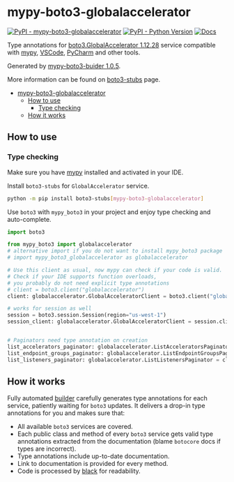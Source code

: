 # mypy-boto3-globalaccelerator

[![PyPI - mypy-boto3-globalaccelerator](https://img.shields.io/pypi/v/mypy-boto3-globalaccelerator.svg?color=blue)](https://pypi.org/project/mypy-boto3-globalaccelerator)
[![PyPI - Python Version](https://img.shields.io/pypi/pyversions/mypy-boto3-globalaccelerator.svg?color=blue)](https://pypi.org/project/mypy-boto3-globalaccelerator)
[![Docs](https://img.shields.io/readthedocs/mypy-boto3-builder.svg?color=blue)](https://mypy-boto3-builder.readthedocs.io/)

Type annotations for
[boto3.GlobalAccelerator 1.12.28](https://boto3.amazonaws.com/v1/documentation/api/1.12.28/reference/services/globalaccelerator.html#GlobalAccelerator) service
compatible with [mypy](https://github.com/python/mypy), [VSCode](https://code.visualstudio.com/),
[PyCharm](https://www.jetbrains.com/pycharm/) and other tools.

Generated by [mypy-boto3-buider 1.0.5](https://github.com/vemel/mypy_boto3_builder).

More information can be found on [boto3-stubs](https://pypi.org/project/boto3-stubs/) page.

- [mypy-boto3-globalaccelerator](#mypy-boto3-globalaccelerator)
  - [How to use](#how-to-use)
    - [Type checking](#type-checking)
  - [How it works](#how-it-works)

## How to use

### Type checking

Make sure you have [mypy](https://github.com/python/mypy) installed and activated in your IDE.

Install `boto3-stubs` for `GlobalAccelerator` service.

```bash
python -m pip install boto3-stubs[mypy-boto3-globalaccelerator]
```

Use `boto3` with `mypy_boto3` in your project and enjoy type checking and auto-complete.

```python
import boto3

from mypy_boto3 import globalaccelerator
# alternative import if you do not want to install mypy_boto3 package
# import mypy_boto3_globalaccelerator as globalaccelerator

# Use this client as usual, now mypy can check if your code is valid.
# Check if your IDE supports function overloads,
# you probably do not need explicit type annotations
# client = boto3.client("globalaccelerator")
client: globalaccelerator.GlobalAcceleratorClient = boto3.client("globalaccelerator")

# works for session as well
session = boto3.session.Session(region="us-west-1")
session_client: globalaccelerator.GlobalAcceleratorClient = session.client("globalaccelerator")


# Paginators need type annotation on creation
list_accelerators_paginator: globalaccelerator.ListAcceleratorsPaginator = client.get_paginator("list_accelerators")
list_endpoint_groups_paginator: globalaccelerator.ListEndpointGroupsPaginator = client.get_paginator("list_endpoint_groups")
list_listeners_paginator: globalaccelerator.ListListenersPaginator = client.get_paginator("list_listeners")
```

## How it works

Fully automated [builder](https://github.com/vemel/mypy_boto3_builder) carefully generates
type annotations for each service, patiently waiting for `boto3` updates. It delivers
a drop-in type annotations for you and makes sure that:

- All available `boto3` services are covered.
- Each public class and method of every `boto3` service gets valid type annotations
  extracted from the documentation (blame `botocore` docs if types are incorrect).
- Type annotations include up-to-date documentation.
- Link to documentation is provided for every method.
- Code is processed by [black](https://github.com/psf/black) for readability.